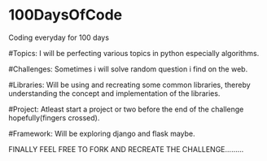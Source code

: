 # 100DaysOfCode
Coding everyday for 100 days


#Topics:
I will be perfecting various topics in python especially algorithms.


#Challenges:
Sometimes i will solve random question i find on the web.


#Libraries:
Will be using and recreating some common libraries, thereby understanding the concept and implementation of the libraries.


#Project:
Atleast start a project or two before the end of the challenge hopefully(fingers crossed).


#Framework:
Will be exploring django and flask maybe.


FINALLY FEEL FREE TO FORK AND RECREATE THE CHALLENGE.........

